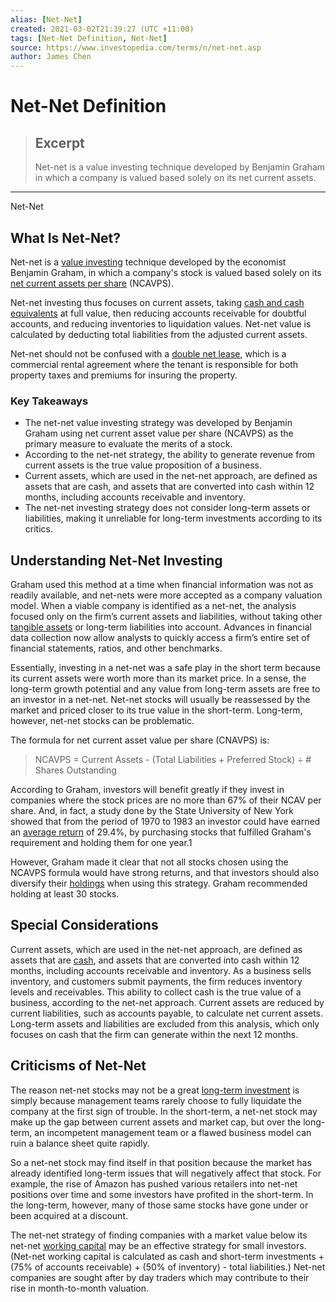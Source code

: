 ```yaml
---
alias: [Net-Net]
created: 2021-03-02T21:39:27 (UTC +11:00)
tags: [Net-Net Definition, Net-Net]
source: https://www.investopedia.com/terms/n/net-net.asp
author: James Chen
---
```


# Net-Net Definition

> ## Excerpt
> Net-net is a value investing technique developed by Benjamin Graham in which a company is valued based solely on its net current assets.

---

Net-Net
## What Is Net-Net?

Net-net is a [value investing](https://www.investopedia.com/terms/v/valueinvesting.asp) technique developed by the economist Benjamin Graham, in which a company's stock is valued based solely on its [net current assets per share](https://www.investopedia.com/terms/n/ncavps.asp) (NCAVPS).

Net-net investing thus focuses on current assets, taking [cash and cash equivalents](https://www.investopedia.com/terms/c/cashandcashequivalents.asp) at full value, then reducing accounts receivable for doubtful accounts, and reducing inventories to liquidation values. Net-net value is calculated by deducting total liabilities from the adjusted current assets. 

Net-net should not be confused with a [double net lease](https://www.investopedia.com/terms/d/double-net-lease.asp), which is a commercial rental agreement where the tenant is responsible for both property taxes and premiums for insuring the property.

### Key Takeaways

-   The net-net value investing strategy was developed by Benjamin Graham using net current asset value per share (NCAVPS) as the primary measure to evaluate the merits of a stock.
-   According to the net-net strategy, the ability to generate revenue from current assets is the true value proposition of a business.
-   Current assets, which are used in the net-net approach, are defined as assets that are cash, and assets that are converted into cash within 12 months, including accounts receivable and inventory.
-   The net-net investing strategy does not consider long-term assets or liabilities, making it unreliable for long-term investments according to its critics.

## Understanding Net-Net Investing

Graham used this method at a time when financial information was not as readily available, and net-nets were more accepted as a company valuation model. When a viable company is identified as a net-net, the analysis focused only on the firm’s current assets and liabilities, without taking other [tangible assets](https://www.investopedia.com/terms/t/tangibleasset.asp) or long-term liabilities into account. Advances in financial data collection now allow analysts to quickly access a firm’s entire set of financial statements, ratios, and other benchmarks.

Essentially, investing in a net-net was a safe play in the short term because its current assets were worth more than its market price. In a sense, the long-term growth potential and any value from long-term assets are free to an investor in a net-net. Net-net stocks will usually be reassessed by the market and priced closer to its true value in the short-term. Long-term, however, net-net stocks can be problematic.

The formula for net current asset value per share (CNAVPS) is:

> NCAVPS = Current Assets - (Total Liabilities + Preferred Stock) ÷ # Shares Outstanding

According to Graham, investors will benefit greatly if they invest in companies where the stock prices are no more than 67% of their NCAV per share. And, in fact, a study done by the State University of New York showed that from the period of 1970 to 1983 an investor could have earned an [average return](https://www.investopedia.com/terms/a/averagereturn.asp) of 29.4%, by purchasing stocks that fulfilled Graham's requirement and holding them for one year.1

However, Graham made it clear that not all stocks chosen using the NCAVPS formula would have strong returns, and that investors should also diversify their [holdings](https://www.investopedia.com/terms/h/holdings.asp) when using this strategy. Graham recommended holding at least 30 stocks.

## Special Considerations 

Current assets, which are used in the net-net approach, are defined as assets that are [cash](https://www.investopedia.com/articles/pf/08/pay-in-cash.asp), and assets that are converted into cash within 12 months, including accounts receivable and inventory. As a business sells inventory, and customers submit payments, the firm reduces inventory levels and receivables. This ability to collect cash is the true value of a business, according to the net-net approach. Current assets are reduced by current liabilities, such as accounts payable, to calculate net current assets. Long-term assets and liabilities are excluded from this analysis, which only focuses on cash that the firm can generate within the next 12 months.

## Criticisms of Net-Net 

The reason net-net stocks may not be a great [long-term investment](https://www.investopedia.com/articles/00/082100.asp) is simply because management teams rarely choose to fully liquidate the company at the first sign of trouble. In the short-term, a net-net stock may make up the gap between current assets and market cap, but over the long-term, an incompetent management team or a flawed business model can ruin a balance sheet quite rapidly. 

So a net-net stock may find itself in that position because the market has already identified long-term issues that will negatively affect that stock. For example, the rise of Amazon has pushed various retailers into net-net positions over time and some investors have profited in the short-term. In the long-term, however, many of those same stocks have gone under or been acquired at a discount. 

The net-net strategy of finding companies with a market value below its net-net [working capital](https://www.investopedia.com/ask/answers/100715/why-working-capital-management-important-company.asp) may be an effective strategy for small investors. (Net-net working capital is calculated as cash and short-term investments + (75% of accounts receivable) + (50% of inventory) - total liabilities.) Net-net companies are sought after by day traders which may contribute to their rise in month-to-month valuation.
